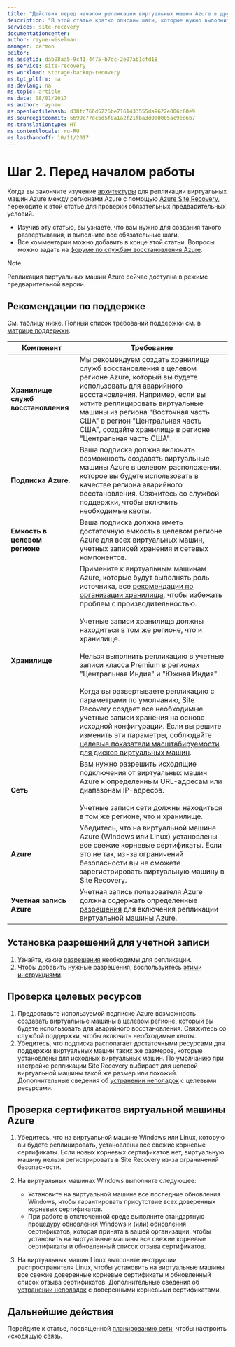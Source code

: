 ```yaml
---
title: "Действия перед началом репликации виртуальных машин Azure в другой регион | Документация Майкрософт"
description: "В этой статье кратко описаны шаги, которые нужно выполнить до начала репликации виртуальных машин Azure между регионами Azure с помощью службы Azure Site Recovery."
services: site-recovery
documentationcenter: 
author: rayne-wiselman
manager: carmon
editor: 
ms.assetid: dab98aa5-9c41-4475-b7dc-2e07ab1cfd18
ms.service: site-recovery
ms.workload: storage-backup-recovery
ms.tgt_pltfrm: na
ms.devlang: na
ms.topic: article
ms.date: 08/01/2017
ms.author: raynew
ms.openlocfilehash: d38fc766d5226be7161433555da9622e006c80e9
ms.sourcegitcommit: 6699c77dcbd5f8a1a2f21fba3d0a0005ac9ed6b7
ms.translationtype: HT
ms.contentlocale: ru-RU
ms.lasthandoff: 10/11/2017
---
```

# <a name="step-2-before-you-start"></a>Шаг 2. Перед началом работы

Когда вы закончите изучение [архитектуры](azure-to-azure-walkthrough-architecture.md) для репликации виртуальных машин Azure между регионами Azure с помощью [Azure Site Recovery](site-recovery-overview.md), переходите к этой статье для проверки обязательных предварительных условий.

- Изучив эту статью, вы узнаете, что вам нужно для создания такого развертывания, и выполните все обязательные шаги.
- Все комментарии можно добавить в конце этой статьи. Вопросы можно задать на [форуме по службам восстановления Azure](https://social.msdn.microsoft.com/forums/azure/home?forum=hypervrecovmgr).

>[!NOTE]
>
> Репликация виртуальных машин Azure сейчас доступна в режиме предварительной версии.



## <a name="support-recommendations"></a>Рекомендации по поддержке

См. таблицу ниже. Полный список требований поддержки см. в [матрице поддержки](site-recovery-support-matrix-azure-to-azure.md).

**Компонент** | **Требование**
--- | ---
**Хранилище служб восстановления** | Мы рекомендуем создать хранилище служб восстановления в целевом регионе Azure, который вы будете использовать для аварийного восстановления. Например, если вы хотите реплицировать виртуальные машины из региона "Восточная часть США" в регион "Центральная часть США", создайте хранилище в регионе "Центральная часть США".
**Подписка Azure.** | Ваша подписка должна включать возможность создавать виртуальные машины Azure в целевом расположении, которое вы будете использовать в качестве региона аварийного восстановления. Свяжитесь со службой поддержки, чтобы включить необходимые квоты.
**Емкость в целевом регионе** | Ваша подписка должна иметь достаточную емкость в целевом регионе Azure для всех виртуальных машин, учетных записей хранения и сетевых компонентов.
**Хранилище** | Примените к виртуальным машинам Azure, которые будут выполнять роль источника, все [рекомендации по организации хранилища](../storage/common/storage-scalability-targets.md#scalability-targets-for-virtual-machine-disks), чтобы избежать проблем с производительностью.<br/><br/> Учетные записи хранилища должны находиться в том же регионе, что и хранилище.<br/><br/> Нельзя выполнить репликацию в учетные записи класса Premium в регионах "Центральная Индия" и "Южная Индия".<br/><br/> Когда вы развертываете репликацию с параметрами по умолчанию, Site Recovery создает все необходимые учетные записи хранения на основе исходной конфигурации. Если вы решите изменить эти параметры, соблюдайте [целевые показатели масштабируемости для дисков виртуальных машин](../storage/common/storage-scalability-targets.md#scalability-targets-for-virtual-machine-disks).
**Сеть** | Вам нужно разрешить исходящие подключения от виртуальных машин Azure к определенным URL-адресам или диапазонам IP-адресов.<br/><br/> Учетные записи сети должны находиться в том же регионе, что и хранилище.
**Azure** | Убедитесь, что на виртуальной машине Azure (Windows или Linux) установлены все свежие корневые сертификаты. Если это не так, из-за ограничений безопасности вы не сможете зарегистрировать виртуальную машину в Site Recovery.
**Учетная запись Azure** | Учетная запись пользователя Azure должна содержать определенные [разрешения](site-recovery-role-based-linked-access-control.md#permissions-required-to-enable-replication-for-new-virtual-machines) для включения репликации виртуальной машины Azure.


## <a name="set-permissions-on-the-account"></a>Установка разрешений для учетной записи

1. Узнайте, какие [разрешения](site-recovery-role-based-linked-access-control.md) необходимы для репликации.
2. Чтобы добавить нужные разрешения, воспользуйтесь [этими инструкциями](../active-directory/role-based-access-control-configure.md#add-access).


## <a name="verify-target-resources"></a>Проверка целевых ресурсов

1. Предоставьте используемой подписке Azure возможность создавать виртуальные машины в целевом регионе, который вы будете использовать для аварийного восстановления. Свяжитесь со службой поддержки, чтобы включить необходимые квоты.
2. Убедитесь, что подписка располагает достаточными ресурсами для поддержки виртуальных машин таких же размеров, которые установлены для исходных виртуальных машин. По умолчанию при настройке репликации Site Recovery выбирает для целевой виртуальной машины такой же размер или похожий. Дополнительные сведения об [устранении неполадок](site-recovery-azure-to-azure-troubleshoot-errors.md#azure-resource-quota-issues-error-code-150097) с целевыми ресурсами.

## <a name="verify-azure-vm-certificates"></a>Проверка сертификатов виртуальной машины Azure

1. Убедитесь, что на виртуальной машине Windows или Linux, которую вы будете реплицировать, установлены все свежие корневые сертификаты. Если новых корневых сертификатов нет, виртуальную машину нельзя регистрировать в Site Recovery из-за ограничений безопасности.
2. На виртуальных машинах Windows выполните следующее:

    - Установите на виртуальной машине все последние обновления Windows, чтобы гарантировать присутствие всех доверенных корневых сертификатов.
    - При работе в отключенной среде выполните стандартную процедуру обновления Windows и (или) обновления сертификатов, которая принята в вашей организации, чтобы установить на виртуальные машины все свежие корневые сертификаты и обновленный список отзыва сертификатов.
3. На виртуальных машин Linux выполните инструкции распространителя Linux, чтобы установить на виртуальные машины все свежие доверенные корневые сертификаты и обновленный список отзыва сертификатов. Дополнительные сведения об [устранении неполадок](site-recovery-azure-to-azure-troubleshoot-errors.md#trusted-root-certificates-error-code-151066) с доверенными корневыми сертификатами.


## <a name="next-steps"></a>Дальнейшие действия

Перейдите к статье, посвященной [планированию сети](azure-to-azure-walkthrough-network.md), чтобы настроить исходящую связь.

